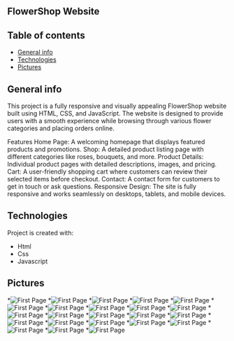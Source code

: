 ## FlowerShop Website
## Table of contents
* [General info](#general-info)
* [Technologies](#technologies)
* [Pictures](#pictures)
## General info
This project is a fully responsive and visually appealing FlowerShop website built using HTML, CSS, and JavaScript. The website is designed to provide users with a smooth experience while browsing through various flower categories and placing orders online.

Features
Home Page: A welcoming homepage that displays featured products and promotions.
Shop: A detailed product listing page with different categories like roses, bouquets, and more.
Product Details: Individual product pages with detailed descriptions, images, and pricing.
Cart: A user-friendly shopping cart where customers can review their selected items before checkout.
Contact: A contact form for customers to get in touch or ask questions.
Responsive Design: The site is fully responsive and works seamlessly on desktops, tablets, and mobile devices.

## Technologies
Project is created with:
*  Html
*  Css
*  Javascript

## Pictures
*![First Page](./images/final1.png)
*![First Page](./images/final2.png)
*![First Page](./images/final3.png)
*![First Page](./images/final4.png)
*![First Page](./images/final5.png)
*![First Page](./images/final6.png)
*![First Page](./images/final7.png)
*![First Page](./images/final8.png)
*![First Page](./images/final9.png)
*![First Page](./images/final10.png)
*![First Page](./images/final11.png)
*![First Page](./images/final12.png)
*![First Page](./images/final13.png)
*![First Page](./images/final14.png)
*![First Page](./images/final15.png)
*![First Page](./images/final16.png)
*![First Page](./images/final17.png)
*![First Page](./images/final18.png)
*![First Page](./images/final19.png)
*![First Page](./images/final20.png)
*![First Page](./images/final21.png)
*![First Page](./images/final22.png)
*![First Page](./images/final23.png)
